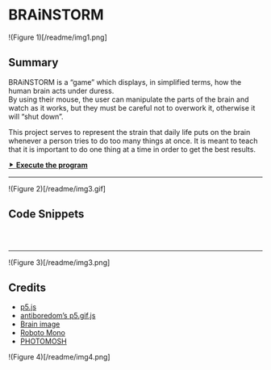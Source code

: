 # BRAiNSTORM

!(Figure 1)[/readme/img1.png]

## Summary

BRAiNSTORM is a &ldquo;game&rdquo; which displays, in simplified terms, how the human brain acts under duress.  
By using their mouse, the user can manipulate the parts of the brain and watch as it works, but they must be careful not to overwork it, otherwise it will &ldquo;shut down&rdquo;.

This project serves to represent the strain that daily life puts on the brain whenever a person tries to do too many things at once. It is meant to teach that it is important to do one thing at a time in order to get the best results.

[⯈ **Execute the program**](https://luferrari.github.io/brainstorm)

* * *

!(Figure 2)[/readme/img3.gif]

## Code Snippets

```js

```

```js

```

```js

```

* * *

!(Figure 3)[/readme/img3.png]

## Credits

+ [p5.js](https://github.com/processing/p5.js)
+ [antiboredom&rsquo;s p5.gif.js](https://github.com/antiboredom/p5.gif.js/tree/master)
+ [Brain image](https://newsroom.clevelandclinic.org/2017/06/29/cleveland-clinic-researcher-receives-3-4-m-nih-grant-for-epilepsy-surgery-research/)
+ [Roboto Mono](https://fonts.google.com/specimen/Roboto+Mono)
+ [PHOTOMOSH](https://photomosh.com/)

!(Figure 4)[/readme/img4.png]